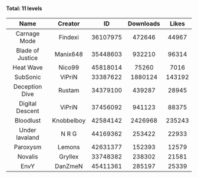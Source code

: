 #### Total: 11 levels

| Name | Creator | ID | Downloads | Likes |
|:---:|:---:|:---:|:---:|:---:|
| Carnage Mode | Findexi | 36107975 | 472646 | 44967
| Blade of Justice | Manix648 | 35448603 | 932210 | 96314
| Heat Wave | Nico99 | 45818014 | 75260 | 7016
| SubSonic | ViPriN | 33387622 | 1880124 | 143192
| Deception Dive | Rustam | 34379100 | 439287 | 28945
| Digital Descent | ViPriN | 37456092 | 941123 | 88375
| Bloodlust | Knobbelboy | 42584142 | 2426968 | 235243
| Under lavaland | N R G | 44169362 | 253422 | 22933
| Paroxysm | Lemons | 42631377 | 152393 | 12579
| Novalis | Gryllex | 33748382 | 238302 | 21581
| EnvY | DanZmeN | 45411361 | 285197 | 25339
